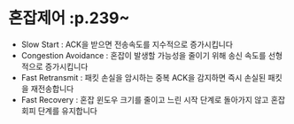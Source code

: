 # 혼잡제어 :p.239~
- Slow Start : ACK을 받으면 전송속도를 지수적으로 증가시킵니다 
- Congestion Avoidance : 혼잡이 발생할 가능성을 줄이기 위해 송신 속도를 선형적으로 증가시킵니다 
- Fast Retransmit : 패킷 손실을 암시하는 중복 ACK을 감지하면 즉시 손실된 패킷을 재전송합니다 
- Fast Recovery : 혼잡 윈도우 크기를 줄이고 느린 시작 단계로 돌아가지 않고 혼잡 회피 단계를 유지합니다 